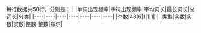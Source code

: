 每行数据共58行，分别是：
| |单词出现频率|字符出现频率|平均词长|最长词长|总词长|分类|
 |----|----|----|----|----|----|----|
 |个数|48|6|1|1|1|1|
 |类型|实数|实数|实数|整数|整数|布尔|